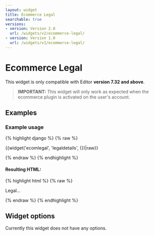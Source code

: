 ```yaml
---
layout: widget
title: Ecommerce Legal
searchable: true
versions:
- version: Version 2.0
  url: /widgets/v2/ecommerce-legal/
- version: Version 1.0
  url: /widgets/v1/ecommerce-legal/
---
```


# Ecommerce Legal

This widget is only compatible with Editor **version 7.32 and above**.

> **IMPORTANT:** This widget will only work as expected when the ecommerce plugin is activated on the user's account.

## Examples

### Example usage

{% highlight django %}
{% raw %}

{{widget('ecomlegal', 'legaldetails', {})|raw}}

{% endraw %}
{% endhighlight %}

#### Resulting HTML:

{% highlight html %}
{% raw %}

<div id="page-zones__main-widgets__EcomLegalWidget" data-name="ecomlegal" class="widget  widget--zone-widget">
  <div class="bk-ecomlegal  ecomlegal  widget__ecomlegal  js-text-ecomlegal">
    <p>Legal...</p>
  </div>
</div>

{% endraw %}
{% endhighlight %}

## Widget options

Currently this widget does not have any options.
